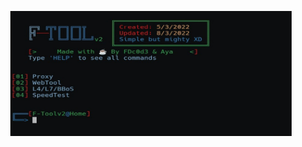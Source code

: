 <p align="center"><img src="https://raw.githubusercontent.com/FDc0d3/F-Tool/main/screenshot/IMG_20220803_215921.jpg" width="450px" height="200px" alt="picture"></p>
